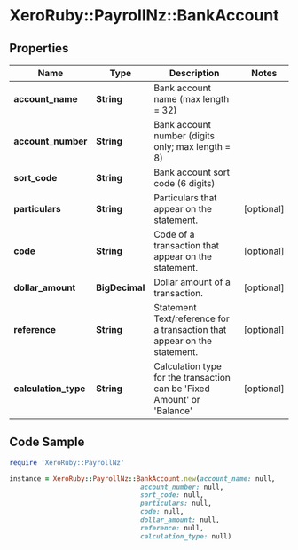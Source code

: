 # XeroRuby::PayrollNz::BankAccount

## Properties

Name | Type | Description | Notes
------------ | ------------- | ------------- | -------------
**account_name** | **String** | Bank account name (max length &#x3D; 32) | 
**account_number** | **String** | Bank account number (digits only; max length &#x3D; 8) | 
**sort_code** | **String** | Bank account sort code (6 digits) | 
**particulars** | **String** | Particulars that appear on the statement. | [optional] 
**code** | **String** | Code of a transaction that appear on the statement. | [optional] 
**dollar_amount** | **BigDecimal** | Dollar amount of a transaction. | [optional] 
**reference** | **String** | Statement Text/reference for a transaction that appear on the statement. | [optional] 
**calculation_type** | **String** | Calculation type for the transaction can be &#39;Fixed Amount&#39; or &#39;Balance&#39; | [optional] 

## Code Sample

```ruby
require 'XeroRuby::PayrollNz'

instance = XeroRuby::PayrollNz::BankAccount.new(account_name: null,
                                 account_number: null,
                                 sort_code: null,
                                 particulars: null,
                                 code: null,
                                 dollar_amount: null,
                                 reference: null,
                                 calculation_type: null)
```


